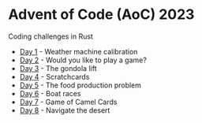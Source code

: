 # Advent of Code (AoC) 2023
Coding challenges in Rust

* [Day 1](./src/bin/day1) - Weather machine calibration
* [Day 2](./src/bin/day2) - Would you like to play a game?
* [Day 3](./src/bin/day3) - The gondola lift
* [Day 4](./src/bin/day4) - Scratchcards
* [Day 5](./src/bin/day5) - The food production problem
* [Day 6](./src/bin/day6) - Boat races
* [Day 7](./src/bin/day7) - Game of Camel Cards
* [Day 8](./src/bin/day8) - Navigate the desert
